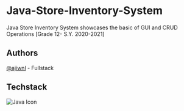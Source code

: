 # Java-Store-Inventory-System
Java Store Inventory System showcases the basic of GUI and CRUD Operations [Grade 12- S.Y. 2020-2021]

## Authors
[@ajiwnl](https://www.github.com/ajiwnl) - Fullstack

## Techstack
![Java Icon](https://img.icons8.com/ios-filled/50/6F6F6F/java-coffee-cup-logo.png)
